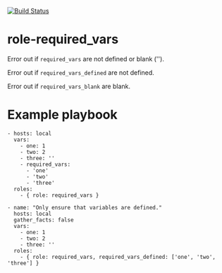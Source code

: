 [![Build Status](https://travis-ci.org/chrismeyersfsu/role-required_vars.svg)](https://travis-ci.org/chrismeyersfsu/role-required_vars)

# role-required_vars
Error out if `required_vars` are not defined or blank ('').

Error out if `required_vars_defined` are not defined.

Error out if `required_vars_blank` are blank.


# Example playbook

```
- hosts: local
  vars:
    - one: 1
    - two: 2
    - three: ''
    - required_vars:
      - 'one'
      - 'two'
      - 'three'
  roles:
    - { role: required_vars }
```

```
- name: "Only ensure that variables are defined."
  hosts: local
  gather_facts: false
  vars:
    - one: 1
    - two: 2
    - three: ''
  roles:
    - { role: required_vars, required_vars_defined: ['one', 'two', 'three'] }
```
